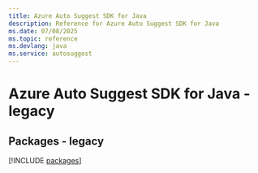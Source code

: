 ```yaml
---
title: Azure Auto Suggest SDK for Java
description: Reference for Azure Auto Suggest SDK for Java
ms.date: 07/08/2025
ms.topic: reference
ms.devlang: java
ms.service: autosuggest
---
```

# Azure Auto Suggest SDK for Java - legacy
## Packages - legacy
[!INCLUDE [packages](auto-suggest-index.md)]